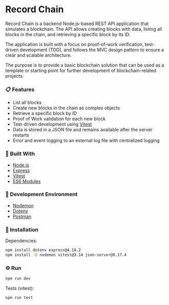 # Record Chain

Record Chain is a backend Node.js-based REST API application that simulates a blockchain. The API allows creating blocks with data, listing all blocks in the chain, and retrieving a specific block by its ID.

The application is built with a focus on proof-of-work verification, test-driven development (TDD), and follows the MVC design pattern to ensure a clear and scalable architecture.

The purpose is to provide a basic blockchain solution that can be used as a template or starting point for further development of blockchain-related projects.

### 📋 Features

- List all blocks  
- Create new blocks in the chain as complex objects  
- Retrieve a specific block by ID  
- Proof of Work validation for each new block
- Test-driven development using [Vitest](https://vitest.dev)  
- Data is stored in a JSON file and remains available after the server restarts  
- Error and event logging to an external log file with centralized logging  

### 🧱 Built With

- [Node.js](https://nodejs.org/)  
- [Express](https://expressjs.com/)  
- [Vitest](https://vitest.dev/)  
- [ES6 Modules](https://developer.mozilla.org/en-US/docs/Web/JavaScript/Guide/Modules)  

### 🧪 Development Environment

- [Nodemon](https://github.com/remy/nodemon)  
- [Dotenv](https://github.com/motdotla/dotenv)  
- [Postman](https://www.postman.com/)  

### 💾 Installation

Dependencies:

```bash
npm install dotenv express@4.18.2
npm install -D nodemon vitest@3.14 json-server@0.17.4
````

### ⚙️ Run

```bash
npm run dev
````


Tests (vitest):

```bash
npm run test
````


